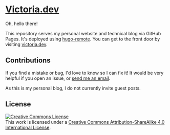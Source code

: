 # [Victoria.dev](https://victoria.dev)

Oh, hello there!

This repository serves my personal website and technical blog via GitHub Pages. It's deployed using [hugo-remote](https://github.com/victoriadrake/hugo-remote). You can get to the front door by visiting [victoria.dev](https://victoria.dev).

## Contributions

If you find a mistake or bug, I'd love to know so I can fix it! It would be very helpful if you open an issue, or [send me an email](mailto:hello@victoria.dev).

As this is my personal blog, I do not currently invite guest posts.

## License

<a rel="license" href="http://creativecommons.org/licenses/by-sa/4.0/"><img alt="Creative Commons License" style="border-width:0" src="https://i.creativecommons.org/l/by-sa/4.0/88x31.png" /></a><br />This work is licensed under a <a rel="license" href="http://creativecommons.org/licenses/by-sa/4.0/">Creative Commons Attribution-ShareAlike 4.0 International License</a>.
